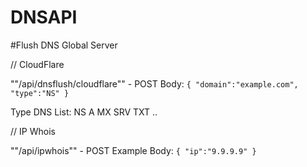 # DNSAPI

#Flush DNS Global Server

// CloudFlare

""/api/dnsflush/cloudflare"" - POST
Body:
``{
    "domain":"example.com",
    "type":"NS"
}``

Type DNS List:
NS
A
MX
SRV
TXT
..

// IP Whois 

""/api/ipwhois"" - POST
Example
Body:
``
{
    "ip":"9.9.9.9"
}
``